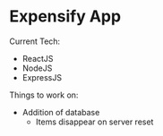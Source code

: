 # Expensify App

Current Tech:
- ReactJS
- NodeJS
- ExpressJS

Things to work on:
- Addition of database
    - Items disappear on server reset